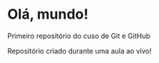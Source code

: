 # Olá, mundo!
Primeiro repositório do cuso de Git e GitHub

Repositório criado durante uma aula ao vivo!